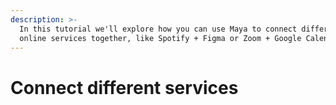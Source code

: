 ```yaml
---
description: >-
  In this tutorial we'll explore how you can use Maya to connect different
  online services together, like Spotify + Figma or Zoom + Google Calendar
---
```


# Connect different services

